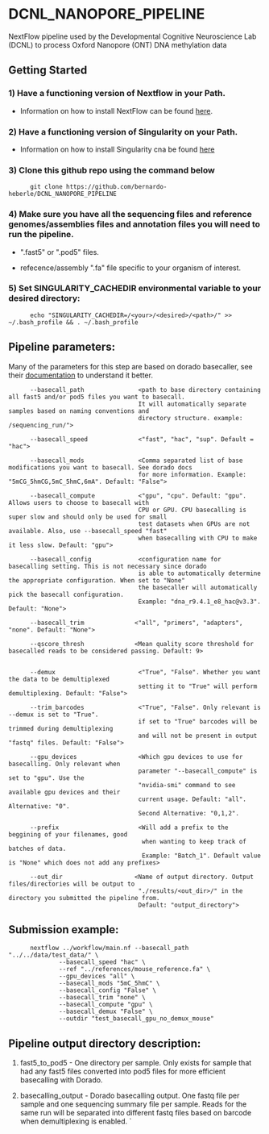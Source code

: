 # DCNL_NANOPORE_PIPELINE
NextFlow pipeline used by the Developmental Cognitive Neuroscience Lab (DCNL) to process Oxford Nanopore (ONT) DNA methylation data



## Getting Started

### 1) Have a functioning version of Nextflow in your Path.

- Information on how to install NextFlow can be found [here](https://www.nextflow.io/docs/latest/getstarted.html).
          
### 2) Have a functioning version of Singularity on your Path.

- Information on how to install Singularity cna be found [here](https://docs.sylabs.io/guides/3.0/user-guide/installation.html)
          
          
### 3) Clone this github repo using the command below

          git clone https://github.com/bernardo-heberle/DCNL_NANOPORE_PIPELINE



### 4) Make sure you have all the sequencing files and reference genomes/assemblies files and annotation files you will need to run the pipeline.
          
- ".fast5" or ".pod5" files.

- refecence/assembly ".fa" file specific to your organism of interest.
  

### 5) Set SINGULARITY_CACHEDIR environmental variable to your desired directory:

          echo "SINGULARITY_CACHEDIR=/<your>/<desired>/<path>/" >> ~/.bash_profile && . ~/.bash_profile


## Pipeline parameters:

Many of the parameters for this step are based on dorado basecaller, see their [documentation](https://github.com/nanoporetech/dorado) to understand it better.

          
          --basecall_path               <path to base directory containing all fast5 and/or pod5 files you want to basecall.
                                        It will automatically separate samples based on naming conventions and 
                                        directory structure. example: /sequencing_run/">

          --basecall_speed              <"fast", "hac", "sup". Default = "hac">

          --basecall_mods               <Comma separated list of base modifications you want to basecall. See dorado docs 
                                        for more information. Example: "5mCG_5hmCG,5mC_5hmC,6mA". Default: "False">

          --basecall_compute            <"gpu", "cpu". Default: "gpu". Allows users to choose to basecall with 
                                        CPU or GPU. CPU basecalling is super slow and should only be used for small
                                        test datasets when GPUs are not available. Also, use --basecall_speed "fast"
                                        when basecalling with CPU to make it less slow. Default: "gpu">

          --basecall_config             <configuration name for basecalling setting. This is not necessary since dorado 
                                        is able to automatically determine the appropriate configuration. When set to "None"
                                        the basecaller will automatically pick the basecall configuration.
                                        Example: "dna_r9.4.1_e8_hac@v3.3". Default: "None">

          --basecall_trim              <"all", "primers", "adapters", "none". Default: "None">

          --qscore_thresh              <Mean quality score threshold for basecalled reads to be considered passing. Default: 9>

          
          --demux                       <"True", "False". Whether you want the data to be demultiplexed
                                        setting it to "True" will perform demultiplexing. Default: "False">

          --trim_barcodes               <"True", "False". Only relevant is --demux is set to "True". 
                                        if set to "True" barcodes will be trimmed during demultiplexing
                                        and will not be present in output "fastq" files. Default: "False">

          --gpu_devices                 <Which gpu devices to use for basecalling. Only relevant when
                                        parameter "--basecall_compute" is set to "gpu". Use the 
                                        "nvidia-smi" command to see available gpu devices and their
                                        current usage. Default: "all". Alternative: "0". 
                                        Second Alternative: "0,1,2".

          --prefix                      <Will add a prefix to the beggining of your filenames, good
                                         when wanting to keep track of batches of data.
                                         Example: "Batch_1". Default value is "None" which does not add any prefixes>

          --out_dir                    <Name of output directory. Output files/directories will be output to
                                        "./results/<out_dir>/" in the directory you submitted the pipeline from.
                                        Default: "output_directory">

## Submission example:

          nextflow ../workflow/main.nf --basecall_path "../../data/test_data/" \
                  --basecall_speed "hac" \
                  --ref "../references/mouse_reference.fa" \
                  --gpu_devices "all" \
                  --basecall_mods "5mC_5hmC" \
                  --basecall_config "False" \
                  --basecall_trim "none" \
                  --basecall_compute "gpu" \
                  --basecall_demux "False" \
                  --outdir "test_basecall_gpu_no_demux_mouse"
  



## Pipeline output directory description:

1. fast5_to_pod5 - One directory per sample. Only exists for sample that had any fast5 files converted into pod5 files for more efficient basecalling with Dorado.

2. basecalling_output - Dorado basecalling output. One fastq file per sample and one sequencing summary file per sample. Reads for the
                        same run will be separated into different fastq files based on barcode when demultiplexing is enabled.
    `

